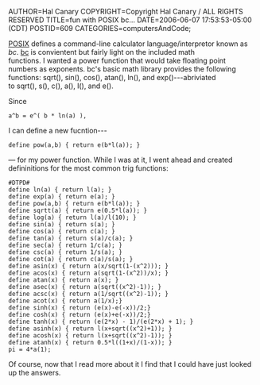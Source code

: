 AUTHOR=Hal Canary
COPYRIGHT=Copyright Hal Canary / ALL RIGHTS RESERVED
TITLE=fun with POSIX bc...
DATE=2006-06-07 17:53:53-05:00 (CDT)
POSTID=609
CATEGORIES=computersAndCode;

[POSIX](http://en.wikipedia.org/wiki/POSIX) defines a command-line calculator language/interpretor known as  
_bc_. [bc](http://en.wikipedia.org/wiki/Bc_programming_language) is convientent but fairly light on the included math  
functions. I wanted a power function that would take floating point  
numbers as exponents. bc's basic math library provides the following  
functions: sqrt(), sin(), cos(), atan(), ln(), and exp()---abriviated  
to sqrt(), s(), c(), a(), l(), and e().

Since

    a^b = e^( b * ln(a) ),

I can define a new fucntion---

    define pow(a,b) { return e(b*l(a)); } 

— for my power function. While I was at it, I went ahead and created  
defininitions for the most common trig functions:

    
    #DTPD#
    define ln(a) { return l(a); }
    define exp(a) { return e(a); }
    define pow(a,b) { return e(b*l(a)); }
    define sqrtt(a) { return e(0.5*l(a)); }
    define log(a) { return l(a)/l(10); }
    define sin(a) { return s(a); }
    define cos(a) { return c(a); }
    define tan(a) { return s(a)/c(a); }
    define sec(a) { return 1/c(a); }
    define csc(a) { return 1/s(a); }
    define cot(a) { return c(a)/s(a); }
    define asin(x) { return a(x/sqrt(1-(x^2))); }
    define acos(x) { return a(sqrt(1-(x^2))/x); }
    define atan(x) { return a(x); }
    define asec(x) { return a(sqrt((x^2)-1)); }
    define acsc(x) { return a(1/sqrt((x^2)-1)); }
    define acot(x) { return a(1/x);}
    define sinh(x) { return (e(x)-e(-x))/2;}
    define cosh(x) { return (e(x)+e(-x))/2;}
    define tanh(x) { return (e(2*x) - 1)/(e(2*x) + 1); }
    define asinh(x) { return l(x+sqrt((x^2)+1)); }
    define acosh(x) { return l(x+sqrt((x^2)-1)); }
    define atanh(x) { return 0.5*l((1+x)/(1-x)); }
    pi = 4*a(1);
    

Of course, now that I read more about it I find that I could have just looked up the answers.
